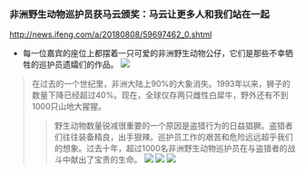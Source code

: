 ### 非洲野生动物巡护员获马云颁奖：马云让更多人和我们站在一起
http://news.ifeng.com/a/20180808/59697462_0.shtml
- 每一位嘉宾的座位上都摆着一只可爱的非洲野生动物公仔，它们是那些不幸牺牲的巡护员遗孀们的作品。 
![](http://p0.ifengimg.com/pmop/2018/0808/26963BAAFAA2C5D3BC0B77EF8CFC1E9DAD93D711_size118_w864_h647.jpeg)
>在过去的一个世纪里，非洲大陆上90%的大象消失。1993年以来，狮子的数量下降已经超过40%。现在，全球仅存两只雌性白犀牛，野外还有不到1000只山地大猩猩。
>>野生动物数量锐减很重要的一个原因是盗猎行为的日益猖獗。盗猎者们往往装备精良，出手狠辣。巡护员工作的艰苦和危险远远超乎我们的想象。过去十年，超过1000名非洲野生动物巡护员在与盗猎者的战斗中献出了宝贵的生命。
![](http://p0.ifengimg.com/pmop/2018/0808/94FD8D95D264D03FA7299A29ACE971469E62CB79_size147_w800_h1200.jpeg)
![](http://p0.ifengimg.com/pmop/2018/0808/95BA6C9F09DC0F6434E66E7F4E0736399538EFC0_size131_w800_h1200.jpeg)
![](http://p0.ifengimg.com/pmop/2018/0808/35427A15B0F52A65DB736DB52D51FE18025C8F8F_size75_w593_h891.jpeg)